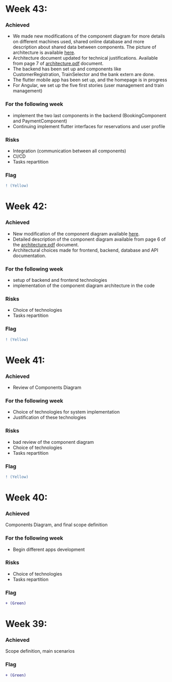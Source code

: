 # Week 43:

### Achieved
- We made new modifications of the component diagram for more details on different machines used, shared online database and more description about shared data between components. The picture of architecture is available [here](./train-booking-components-diagram.png).
- Architecture document updated for technical justifications. Available from page 7 of [architecture.pdf](./architecture.pdf) document.
- The backend has been set up and components like CustomerRegistration, TrainSelector and the bank extern are done.
- The flutter mobile app has been set up, and the homepage is in progress
- For Angular, we set up the five first stories (user management and train management)

### For the following week
- implement the two last components in the backend (BookingComponent and PaymentComponent)
- Continuing implement flutter interfaces for reservations and user profile

### Risks
- Integration (communication between all components)
- CI/CD
- Tasks repartition

### Flag
```diff
! (Yellow)
```

# Week 42:

### Achieved
- New modification of the component diagram available [here](./train-booking-components-diagram.png).
- Detailed description of the component diagram available from page 6 of the [architecture.pdf](./architecture.pdf) document.
- Architectural choices made for frontend, backend, database and API documentation.

### For the following week
- setup of backend and frontend technologies
- implementation of the component diagram architecture in the code

### Risks
- Choice of technologies 
- Tasks repartition

### Flag
```diff
! (Yellow)
```


# Week 41:

### Achieved
- Review of Components Diagram 

### For the following week
- Choice of technologies for system implementation
- Justification of these technologies

### Risks
- bad review of the component diagram
- Choice of technologies 
- Tasks repartition

### Flag
```diff
! (Yellow)
```


# Week 40:

### Achieved
Components Diagram, and final scope definition 

### For the following week
- Begin different apps development

### Risks
- Choice of technologies 
- Tasks repartition

### Flag
```diff
+ (Green)
```


# Week 39:

### Achieved

Scope definition, main scenarios 
### Flag
```diff
+ (Green)
```


